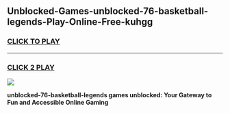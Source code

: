 
## Unblocked-Games-unblocked-76-basketball-legends-Play-Online-Free-kuhgg
<h3>
<a href="https://premium76.site?title=unblocked-76-basketball-legends&ref=26A">CLICK TO PLAY</a></h3>
<hr>

<h3>
<a href="https://premium76.site?title=unblocked-76-basketball-legends&ref=26A">CLICK 2 PLAY</a>
  
</h3>

<a href="https://premium76.site?title=unblocked-76-basketball-legends&ref=26A"><img src="https://clearcache.store/games.png"></a>


**unblocked-76-basketball-legends games unblocked: Your Gateway to Fun and Accessible Online Gaming**
